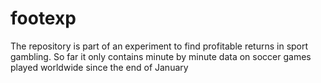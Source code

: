 # footexp

The repository is part of an experiment to find profitable returns in sport gambling. So far it only contains minute by minute data
on soccer games played worldwide since the end of January 

